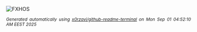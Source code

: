 <div align="justify">
<picture>
    <source media="(prefers-color-scheme: dark)" srcset="https://i.ibb.co/SDs14DNR/output-gif.gif">
    <source media="(prefers-color-scheme: light)" srcset="https://i.ibb.co/SDs14DNR/output-gif.gif">
    <img alt="FXHOS" src="https://i.ibb.co/SDs14DNR/output-gif.gif">
</picture>

<sub><i>Generated automatically using [x0rzavi/github-readme-terminal](https://github.com/x0rzavi/github-readme-terminal) on Mon Sep 01 04:52:10 AM EEST 2025</i></sub>
</div>